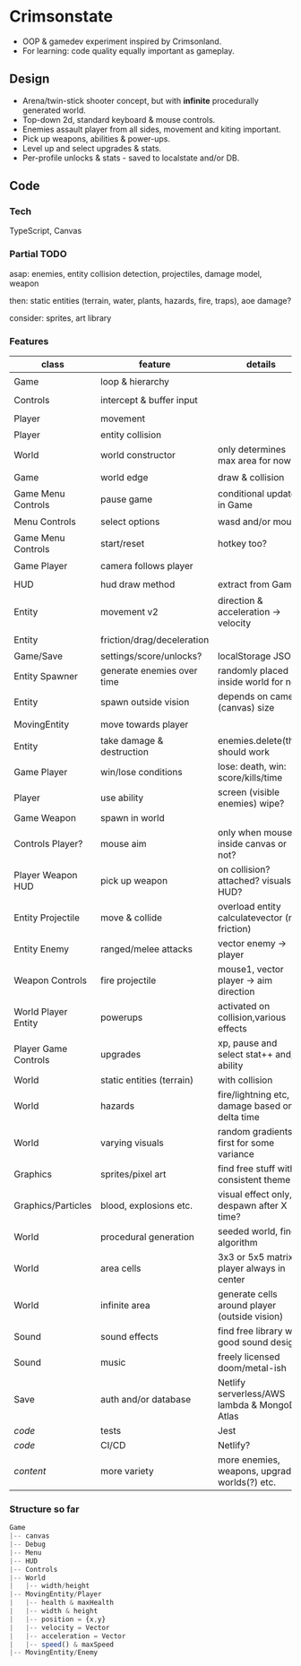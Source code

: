 # Crimsonstate

- OOP &amp; gamedev experiment inspired by Crimsonland.
- For learning: code quality equally important as gameplay.

## Design

- Arena/twin-stick shooter concept, but with **infinite** procedurally generated world.
- Top-down 2d, standard keyboard & mouse controls.
- Enemies assault player from all sides, movement and kiting important.
- Pick up weapons, abilities & power-ups.
- Level up and select upgrades & stats.
- Per-profile unlocks & stats - saved to localstate and/or DB.

## Code

### Tech

TypeScript, Canvas

### Partial TODO

asap: enemies, entity collision detection, projectiles, damage model, weapon

then: static entities (terrain, water, plants, hazards, fire, traps), aoe damage?

consider: sprites, art library

### Features

| class                | feature                    | details                                         | status             |
| -------------------- | -------------------------- | ----------------------------------------------- | ------------------ |
| Game                 | loop & hierarchy           |                                                 | :heavy_check_mark: |
| Controls             | intercept & buffer input   |                                                 | :heavy_check_mark: |
| Player               | movement                   |                                                 | :heavy_check_mark: |
| Player               | entity collision           |                                                 |                    |
| World                | world constructor          | only determines max area for now                | :heavy_check_mark: |
| Game                 | world edge                 | draw & collision                                | :heavy_check_mark: |
| Game Menu Controls   | pause game                 | conditional update in Game                      | :heavy_check_mark: |
| Menu Controls        | select options             | wasd and/or mouse                               | :heavy_check_mark: |
| Game Menu Controls   | start/reset                | hotkey too?                                     | :heavy_check_mark: |
| Game Player          | camera follows player      |                                                 | :heavy_check_mark: |
| HUD                  | hud draw method            | extract from Game                               | :heavy_check_mark: |
| Entity               | movement v2                | direction & acceleration -> velocity            | :heavy_check_mark: |
| Entity               | friction/drag/deceleration |                                                 | :heavy_check_mark: |
| Game/Save            | settings/score/unlocks?    | localStorage JSON                               |                    |
| Entity Spawner       | generate enemies over time | randomly placed inside world for now            | :heavy_check_mark: |
| Entity               | spawn outside vision       | depends on camera (canvas) size                 | :heavy_check_mark: |
| MovingEntity         | move towards player        |                                                 | :heavy_check_mark: |
| Entity               | take damage & destruction  | enemies.delete(this) should work                |                    |
| Game Player          | win/lose conditions        | lose: death, win: score/kills/time              |                    |
| Player               | use ability                | screen (visible enemies) wipe?                  |                    |
| Game Weapon          | spawn in world             |                                                 |                    |
| Controls Player?     | mouse aim                  | only when mouse inside canvas or not?           |                    |
| Player Weapon HUD    | pick up weapon             | on collision? attached? visuals? HUD?           |                    |
| Entity Projectile    | move & collide             | overload entity calculatevector (no friction)   |                    |
| Entity Enemy         | ranged/melee attacks       | vector enemy -> player                          |                    |
| Weapon Controls      | fire projectile            | mouse1, vector player -> aim direction          |                    |
| World Player Entity  | powerups                   | activated on collision,various effects          |                    |
| Player Game Controls | upgrades                   | xp, pause and select stat++ and/or ability      |                    |
| World                | static entities (terrain)  | with collision                                  |                    |
| World                | hazards                    | fire/lightning etc, damage based on delta time  |                    |
| World                | varying visuals            | random gradients at first for some variance     |                    |
| Graphics             | sprites/pixel art          | find free stuff with consistent theme           |                    |
| Graphics/Particles   | blood, explosions etc.     | visual effect only, despawn after X time?       |                    |
| World                | procedural generation      | seeded world, find algorithm                    |                    |
| World                | area cells                 | 3x3 or 5x5 matrix, player always in center      |                    |
| World                | infinite area              | generate cells around player (outside vision)   |                    |
| Sound                | sound effects              | find free library with good sound design        |                    |
| Sound                | music                      | freely licensed doom/metal-ish                  |                    |
| Save                 | auth and/or database       | Netlify serverless/AWS lambda & MongoDB Atlas   |                    |
| _code_               | tests                      | Jest                                            |                    |
| _code_               | CI/CD                      | Netlify?                                        |                    |
| _content_            | more variety               | more enemies, weapons, upgrades, worlds(?) etc. |                    |

### Structure so far

```js
Game
|-- canvas
|-- Debug
|-- Menu
|-- HUD
|-- Controls
|-- World
|   |-- width/height
|-- MovingEntity/Player
|   |-- health & maxHealth
|   |-- width & height
|   |-- position = {x,y}
|   |-- velocity = Vector
|   |-- acceleration = Vector
|   |-- speed() & maxSpeed
|-- MovingEntity/Enemy
```
